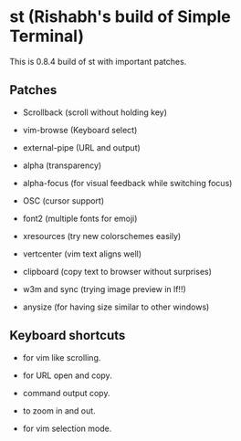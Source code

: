 # st (Rishabh's build of Simple Terminal)

This is 0.8.4 build of st with important patches.

## Patches

- Scrollback (scroll without holding key)

- vim-browse (Keyboard select)

- external-pipe (URL and output)

- alpha (transparency)

- alpha-focus (for visual feedback while switching focus)

- OSC (cursor support)

- font2 (multiple fonts for emoji)

- xresources (try new colorschemes easily)

- vertcenter (vim text aligns well)

- clipboard (copy text to browser without surprises)

- w3m and sync (trying image preview in lf!!)

- anysize (for having size similar to other windows)


## Keyboard shortcuts

- <A-k> <A-j> <A-u> <A-d> for vim like scrolling.

- <C-A-u> <C-A-y> for URL open and copy.

- <C-A-o> command output copy.

- <C-A-k> <C-A-j> to zoom in and out.

- <A-s> for vim selection mode.
